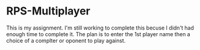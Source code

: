 # RPS-Multiplayer
This is my assignment. I'm still working to complete this becuse I didn't had enough time to complete it.
The plan is to enter the 1st player name then a choice of a complter or oponent to play against. 